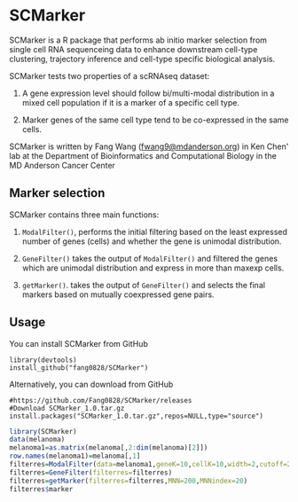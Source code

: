 # SCMarker

SCMarker is a R package that performs ab initio marker selection from single cell RNA sequenceing data to enhance downstream cell-type clustering, trajectory inference and cell-type specific biological analysis. 

SCMarker tests two properties of a scRNAseq dataset: 

1. A gene expression level should follow bi/multi-modal distribution in a mixed cell population if it is a marker of a specific cell type. 

2. Marker genes of the same cell type tend to be co-expressed in the same cells.

SCMarker is written by Fang Wang (fwang9@mdanderson.org) in Ken Chen' lab at the Department of Bioinformatics and Computational Biology in the MD Anderson Cancer Center


Marker selection
---------------------
SCMarker contains three main functions:

1. `ModalFilter()`, 
    performs the initial filtering based on the least expressed number of genes (cells) and whether the gene is unimodal distribution.

2. `GeneFilter()`
    takes the output of `ModalFilter()` and filtered the genes which are unimodal distribution and express in more than maxexp cells.

3. `getMarker()`. 
    takes the output of `GeneFilter()` and selects the final markers based on mutually coexpressed gene pairs.



Usage
----------------------
You can install SCMarker from GitHub
```
library(devtools)
install_github("fang0828/SCMarker")
```
Alternatively, you can download from GitHub
```
#https://github.com/Fang0828/SCMarker/releases
#Download SCMarker_1.0.tar.gz
install.packages("SCMarker_1.0.tar.gz",repos=NULL,type="source")
```

```R
library(SCMarker)
data(melanoma)
melanoma1=as.matrix(melanoma[,2:dim(melanoma)[2]])
row.names(melanoma1)=melanoma[,1]
filterres=ModalFilter(data=melanoma1,geneK=10,cellK=10,width=2,cutoff=2)
filterres=GeneFilter(filterres=filterres)
filterres=getMarker(filterres=filterres,MNN=200,MNNindex=20)
filterres$marker
```
